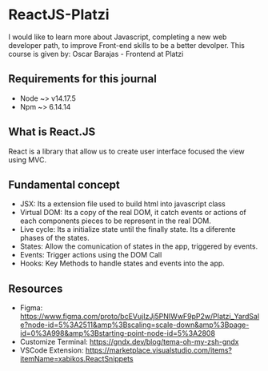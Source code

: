 # ReactJS-Platzi
I would like to learn more about Javascript, completing a new web developer path, to improve Front-end skills to be a better devolper. This course is given by: Oscar Barajas - Frontend at Platzi

## Requirements for this journal
* Node ~> v14.17.5
* Npm ~> 6.14.14


## What is React.JS
React is a library that allow us to create user interface focused the view using MVC. 

## Fundamental concept
- JSX: Its a extension file used to build html into javascript class
- Virtual DOM: Its a copy of the real DOM, it catch events or actions of each components pieces to be represent in the real DOM.
- Live cycle: Its a initialize state until the finally state. Its a diferente phases of the states.
- States: Allow the comunication of states in the app, triggered by events.
- Events: Trigger actions using the DOM Call
- Hooks: Key Methods to handle states and events into the app.

## Resources
- Figma: https://www.figma.com/proto/bcEVujIzJj5PNIWwF9pP2w/Platzi_YardSale?node-id=5%3A2511&amp%3Bscaling=scale-down&amp%3Bpage-id=0%3A998&amp%3Bstarting-point-node-id=5%3A2808
- Customize Terminal: https://gndx.dev/blog/tema-oh-my-zsh-gndx
- VSCode Extension: https://marketplace.visualstudio.com/items?itemName=xabikos.ReactSnippets

